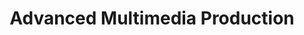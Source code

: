 ---
title: Advanced Multimedia Production
number: COMM 481
description:  
bulletin-link: http://bulletins.psu.edu/undergrad/courses/c/comm/481
pathway-list: [Video Production]
---